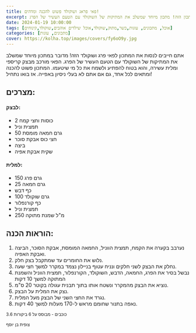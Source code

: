 ```yaml
---
title: פאי פראג ושוקולד פשוט להכנה ומדהים!
excerpt: אתם חייבים לנסות את המתכון הזה! מתכון מיוחד שמשלב את המתיקות של השוקולד עם הטעם העשיר של הפרג.
date: 2024-01-19 10:00:00
tags: [אוכל, מתכונים, עוגות,כשר,מתוק,שוקולד,אוכל שילדים אוהבים,שוקולד,קינוחים]
categories: [מתכונים, עוגות]
cover: https://kolha.top/images/covers/fy6oO9y.jpg
---
```


אתם חייבים לנסות את המתכון לפאי פרג ושוקולד הזה!
מדובר במתכון מיוחד שמשלב את המתיקות של השוקולד עם הטעם העשיר של הפרג. הפאי מורכב מבצק קריספי ומלית עשירה, והוא בטוח להפתיע ולשמח את כל מי שיטעמו. המתכון פשוט להכנה ומתאים לכל אחד, גם אם אתם לא בעלי ניסיון באפייה. אז בואו נתחיל!
## מצרכים:


#### לבצק:

-   2 כוסות וחצי קמח
-   תמצית וניל
-   50 גרם חמאה מומסת
-   חצי כוס אבקת סוכר
-   ביצה
-   שקית אבקת אפיה

#### למלית:

-   150 גרם פרג
-   25 גרם חמאה
-   כף דבש
-   100 גרם שוקולד
-   כף קורנפלור
-   תמצית וניל
-   250 מ"ל שמנת מתוקה



## הוראות הכנה:
1.  נערבב בקערה את הקמח, תמצית הווניל, החמאה המומסת, אבקת הסוכר, הביצה ואבקת האפיה.
2.  נלוש את החומרים עד שמתקבל בצק חלק.
3.  נחלק את הבצק לשני חלקים ונניח עטוף בניילון נצמד במקרר למשך חצי שעה.
4.  נבשל בסיר את הפרג, החמאה, הדבש, השוקולד, הקורנפלור, תמצית הווניל והשמנת המתוקה למשך 10 דקות
5.  נוציא את הבצק מהמקרר ונשטח אותו בתוך תבנית עגולה בקוטר 20 ס"מ.
6.  נצק את המלית על הבצק.
7.  נגרד את החצי השני של הבצק מעל המלית.
8.  נאפה בתנור שחומם מראש ל-170 מעלות למשך 40 דקות.



<small><div property="aggregateRating"  typeof="AggregateRating">  <span  property="ratingValue">3.6</span> כוכבים -   מבוסס על <span  property="reviewCount">6</span> ביקורות  </div></small>

<small>צופית בן יוסף</small>

